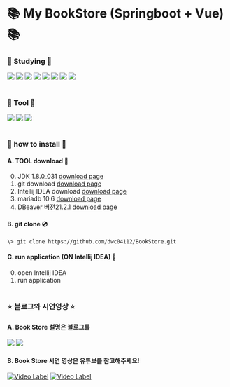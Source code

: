 # :books: My BookStore (Springboot + Vue) :books:



### :seedling: Studying :seedling:

<img src="https://img.shields.io/badge/Spring Boot-6DB33F?style=flat-square&logo=Spring Boot&logoColor=white"/> <img src="https://img.shields.io/badge/Java-E34F26?style=flat-square&logo=java&logoColor=white"/> <img src="https://img.shields.io/badge/MariaDB-1F305F?style=flat-square&logo=MariaDB&logoColor=white"/> <img src="https://img.shields.io/badge/Vue.js-4FC08D?style=flat-square&logo=Vue.js&logoColor=white"/> <img src="https://img.shields.io/badge/Vuetify.js-1867C0?style=flat-square&logo=Vuetify&logoColor=white"/> <img src="https://img.shields.io/badge/HTML5.js-E34F26?style=flat-square&logo=HTML5&logoColor=white"/> <img src="https://img.shields.io/badge/JavaScript-F7DF1E?style=flat-square&logo=JavaScript&logoColor=rgb(40,40,40)"/> <img src="https://img.shields.io/badge/JWT-181717?style=flat-square&logo=JSON Web Tokens&logoColor=white"/>
  
#
### :hammer: Tool :hammer:

<img src="https://img.shields.io/badge/IntelliJ IDEA-000000?style=flat-square&logo=IntelliJ IDEA&logoColor=white"/> <img src="https://img.shields.io/badge/GitHub-000000?style=flat-square&logo=GitHub&logoColor=white"/> <img src="https://img.shields.io/badge/DBevaer-000000?style=flat-square&logo=evaer&logoColor=white"/>
  
#
### :raising_hand: how to install :raising_hand:

#### A. TOOL download :hammer:
0. JDK 1.8.0_031 [download page](https://www.oracle.com/java/technologies/downloads/#java8-windows)
1. git download [download page](https://mirrors.edge.kernel.org/pub/software/scm/git/)
2. Intellij IDEA download [download page](https://www.jetbrains.com/ko-kr/idea/download/#section=windows)
3. mariadb 10.6 [download page](https://downloads.mariadb.org/)
4. DBeaver 버전21.2.1 [download page](https://dbeaver.io/download/)

#### B. git clone :cd:
```\> git clone https://github.com/dwc04112/BookStore.git```

#### C. run application (ON Intellij IDEA) :running:
0. open Intellij IDEA
1. run application
  
#

### :star: 블로그와 시연영상 :star:

#### A. Book Store 설명은 블로그를

<a href="https://dwc04112.tistory.com/"><img src="https://img.shields.io/badge/Tistory-000000?style=flat-square&logo=&logoColor=white"/></a> <a href="https://github.com/dwc04112/"><img src="https://img.shields.io/badge/GitHub-000000?style=flat-square&logo=GitHub&logoColor=white"/><a/>

#### B. Book Store 시연 영상은 유튜브를 참고해주세요!

[![Video Label](http://i.ytimg.com/vi/okeB-FOu8Z4/mqdefault.jpg)](https://youtu.be/okeB-FOu8Z4) [![Video Label](http://i.ytimg.com/vi/okeB-FOu8Z4/mqdefault.jpg)](https://youtu.be/CD85UOinzrs)
